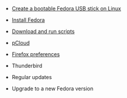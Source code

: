 
* [Create a bootable Fedora USB stick on Linux](create_bootable_fedora_usb_stick_on_linux.md)

* [Install Fedora](install_fedora.md)

* [Download and run scripts](run_scripts.md)

* [pCloud](pCloud.md)

* [Firefox preferences](firefox_preferences.md)

* Thunderbird

* Regular updates

* Upgrade to a new Fedora version
